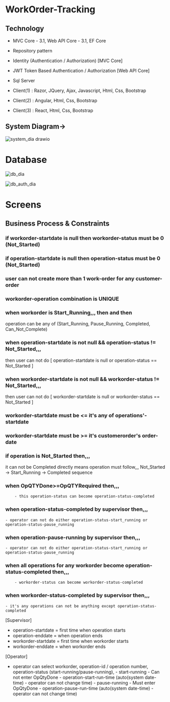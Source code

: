 # WorkOrder-Tracking

Technology
----------
- MVC Core - 3.1, Web API Core - 3.1, EF Core

- Repository pattern

- Identity (Authentication / Authorization) [MVC Core]

- JWT Token Based Authentication / Authorization [Web API Core]

- Sql Server

- Client(1) : Razor, JQuery, Ajax, Javascript, Html, Css, Bootstrap

- Client(2) : Angular, Html, Css, Bootstrap

- Client(3) : React, Html, Css, Bootstrap


## System Diagram->
![system_dia drawio](https://user-images.githubusercontent.com/26190114/166812919-f6e47ac9-df2c-43b4-9e4a-8368d8459e36.png)


# Database
![db_dia](https://user-images.githubusercontent.com/26190114/166802303-b1a54a9b-656e-46d7-91a6-9df148a7947d.PNG)

![db_auth_dia](https://user-images.githubusercontent.com/26190114/166802666-e5b50a14-5ca7-4bfe-a55a-b1bc5909b890.PNG)

# Screens



## Business Process & Constraints
### if workorder-startdate is null then workorder-status must be 0 (Not_Started)
### if operation-startdate is null then operation-status must be 0 (Not_Started)

### user can not create more than 1 work-order for any customer-order

### workorder-operation combination is UNIQUE

### when workorder is Start_Running,,, then and then 
operation can be any of (Start_Running, Pause_Running, Completed, Can_Not_Complete) 

### when operation-startdate is not null && operation-status != Not_Started,,,
then user can not do [ operation-startdate is null or operation-status == Not_Started ]

### when workorder-startdate is not null && workorder-status != Not_Started,,,
then user can not do [ workorder-startdate is null or workorder-status == Not_Started ]

### workorder-startdate must be <= it's any of operations'-startdate

### workorder-startdate must be >= it's customerorder's order-date

### if operation is Not_Started then,,,
it can not be Completed directly means operation must follow,,,
Not_Started -> Start_Running -> Completed sequence

### when OpQTYDone>=OpQTYRequired then,,,
		- this operation-status can become operation-status-completed
### when operation-status-completed by supervisor then,,,
	- operator can not do either operation-status-start_running or operation-status-pause_running
### when operation-pause-running by supervisor then,,,
	- operator can not do either operation-status-start_running or operation-status-pause_running
### when all operations for any workorder become operation-status-completed then,,,
		- workorder-status can become workorder-status-completed
### when workorder-status-completed by supervisor then,,,
	- it's any operations can not be anything except operation-status-completed

[Supervisor]
- operation-startdate = first time when operation starts
- operation-enddate = when operation ends
- workorder-startdate = first time when workorder starts
- workorder-enddate = when workorder ends


[Operator]							
- operator can select 
	workorder, 
	operation-id / operation number,
	operation-status (start-running/pause-running),
		- start-running 
			- Can not enter OpQtyDone
			- operation-start-run-time (auto(system date-time) - operator can not change time)
		- pause-running 
			- Must enter OpQtyDone
			- operation-pause-run-time (auto(system date-time) - operator can not change time)
	
